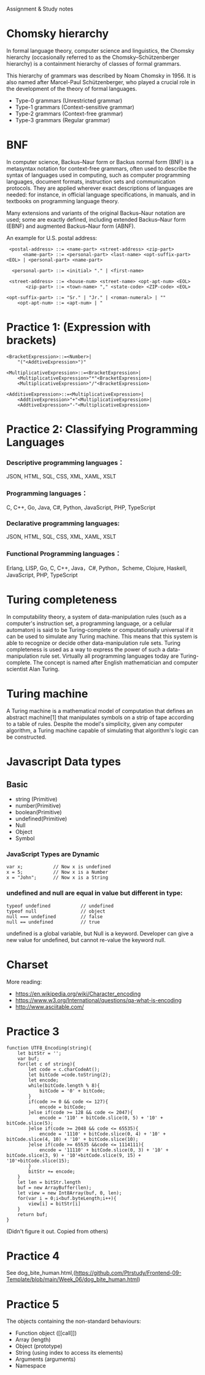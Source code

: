 Assignment & Study notes

# Chomsky hierarchy

In formal language theory, computer science and linguistics, the Chomsky hierarchy (occasionally referred to as the Chomsky–Schützenberger hierarchy) is a containment hierarchy of classes of formal grammars.

This hierarchy of grammars was described by Noam Chomsky in 1956. It is also named after Marcel-Paul Schützenberger, who played a crucial role in the development of the theory of formal languages.

- Type-0 grammars (Unrestricted grammar)
- Type-1 grammars (Context-sensitive grammar)
- Type-2 grammars (Context-free grammar)
- Type-3 grammars (Regular grammar)


# BNF 
In computer science, Backus–Naur form or Backus normal form (BNF) is a metasyntax notation for context-free grammars, often used to describe the syntax of languages used in computing, such as computer programming languages, document formats, instruction sets and communication protocols. They are applied wherever exact descriptions of languages are needed: for instance, in official language specifications, in manuals, and in textbooks on programming language theory.

Many extensions and variants of the original Backus–Naur notation are used; some are exactly defined, including extended Backus–Naur form (EBNF) and augmented Backus–Naur form (ABNF).

An example for U.S. postal address:
```
 <postal-address> ::= <name-part> <street-address> <zip-part>
      <name-part> ::= <personal-part> <last-name> <opt-suffix-part> <EOL> | <personal-part> <name-part>

  <personal-part> ::= <initial> "." | <first-name>

 <street-address> ::= <house-num> <street-name> <opt-apt-num> <EOL>
       <zip-part> ::= <town-name> "," <state-code> <ZIP-code> <EOL>

<opt-suffix-part> ::= "Sr." | "Jr." | <roman-numeral> | ""
    <opt-apt-num> ::= <apt-num> | "
```


# Practice 1: (Expression with brackets)
```
<BracketExpression>::=<Number>|
    "("<AddtiveExpression>")"

<MultiplicativeExpression>::=<BracketExpression>|
    <MultiplicativeExpression>"*"<BracketExpression>|
    <MultiplicativeExpression>"/"<BracketExpression>

<AdditiveExpression>::=<MultiplicativeExpression>|
    <AddtiveExpression>"+"<MultiplicativeExpression>|
    <AddtiveExpression>"-"<MultiplicativeExpression>
```

# Practice 2: Classifying Programming Languages

### Descriptive programming languages：
JSON, HTML, SQL, CSS, XML, XAML, XSLT

### Programming languages：
C, C++, Go, Java, C#, Python, JavaScript, PHP, TypeScript

### Declarative programming languages:
JSON, HTML, SQL, CSS, XML, XAML, XSLT

### Functional Programming languages：
Erlang, LISP, Go, C, C++, Java，C#, Python，Scheme, Clojure, Haskell, JavaScript,  PHP, TypeScript

# Turing completeness

In computability theory, a system of data-manipulation rules (such as a computer's instruction set, a programming language, or a cellular automaton) is said to be Turing-complete or computationally universal if it can be used to simulate any Turing machine. This means that this system is able to recognize or decide other data-manipulation rule sets. Turing completeness is used as a way to express the power of such a data-manipulation rule set. Virtually all programming languages today are Turing-complete. The concept is named after English mathematician and computer scientist Alan Turing.

# Turing machine
A Turing machine is a mathematical model of computation that defines an abstract machine[1] that manipulates symbols on a strip of tape according to a table of rules. Despite the model's simplicity, given any computer algorithm, a Turing machine capable of simulating that algorithm's logic can be constructed.

# Javascript Data types

## Basic
- string (Primitive)
- number(Primitive)
- boolean(Primitive)
- undefined(Primitive)
- Null
- Object
- Symbol


### JavaScript Types are Dynamic

```
var x;           // Now x is undefined
x = 5;           // Now x is a Number
x = "John";      // Now x is a String
```

### undefined and null are equal in value but different in type:

```
typeof undefined           // undefined
typeof null                // object
null === undefined         // false
null == undefined          // true
```

undefined is a global variable, but Null is a keyword.
Developer can give a new value for undefined, but cannot re-value the keyword null.

# Charset
More reading: 
- https://en.wikipedia.org/wiki/Character_encoding
- https://www.w3.org/International/questions/qa-what-is-encoding
- http://www.asciitable.com/


# Practice 3

```
function UTF8_Encoding(string){
    let bitStr = '';
    var buf;
    for(let c of string){
        let code = c.charCodeAt();
        let bitCode =code.toString(2);
        let encode;
        while(bitCode.length % 8){
            bitCode = '0' + bitCode;
        }
        if(code >= 0 && code <= 127){
            encode = bitCode;
        }else if(code >= 128 && code <= 2047){
            encode = '110' + bitCode.slice(0, 5) + '10' + bitCode.slice(5);
        }else if(code >= 2048 && code <= 65535){
            encode = '1110' + bitCode.slice(0, 4) + '10' + bitCode.slice(4, 10) + '10' + bitCode.slice(10);
        }else if(code >= 65535 &&code <= 1114111){
            encode = '11110' + bitCode.slice(0, 3) + '10' + bitCode.slice(3, 9) + '10'+bitCode.slice(9, 15) + '10'+bitCode.slice(15);
        }
        bitStr += encode;
    }
    let len = bitStr.length
    buf = new ArrayBuffer(len);
    let view = new Int8Array(buf, 0, len);
    for(var i = 0;i<buf.byteLength;i++){
        view[i] = bitStr[i]
    }
    return buf;
}
```
(Didn't figure it out. Copied from others)


# Practice 4
 See dog_bite_human.html,(https://github.com/Ptrstudy/Frontend-09-Template/blob/main/Week_06/dog_bite_human.html)

# Practice 5
The objects containing the non-standard behaviours:
- Function object ([[call]])
- Array (length)
- Object (prototype)
- String (using index to access its elements)
- Arguments (arguments)
- Namespace

